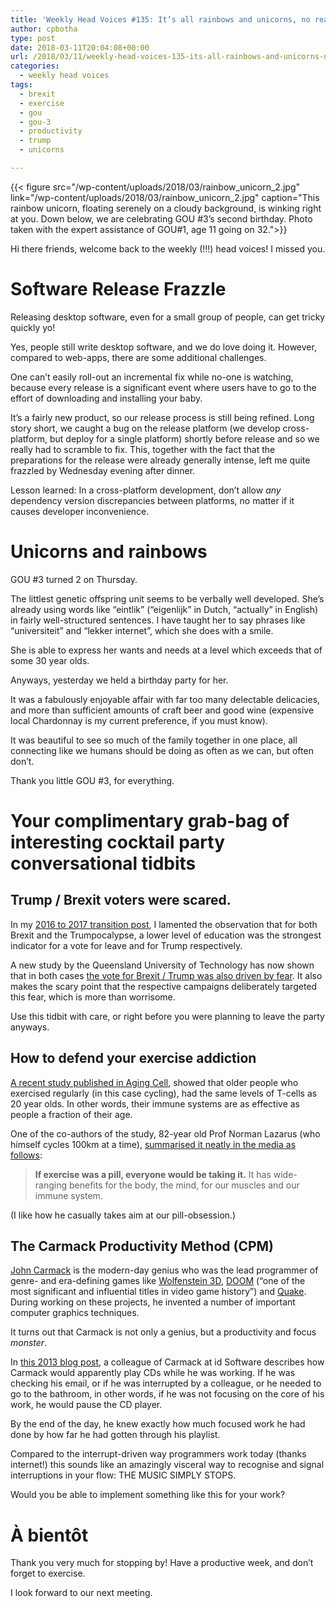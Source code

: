 ```yaml
---
title: 'Weekly Head Voices #135: It’s all rainbows and unicorns, no really!'
author: cpbotha
type: post
date: 2018-03-11T20:04:08+00:00
url: /2018/03/11/weekly-head-voices-135-its-all-rainbows-and-unicorns-no-really/
categories:
  - weekly head voices
tags:
  - brexit
  - exercise
  - gou
  - gou-3
  - productivity
  - trump
  - unicorns

---
```

{{< figure src="/wp-content/uploads/2018/03/rainbow_unicorn_2.jpg" link="/wp-content/uploads/2018/03/rainbow_unicorn_2.jpg" caption="This rainbow unicorn, floating serenely on a cloudy background, is winking right at you. Down below, we are celebrating GOU #3’s second birthday. Photo taken with the expert assistance of GOU#1, age 11 going on 32.">}} 

Hi there friends, welcome back to the weekly (!!!) head voices! I missed you.

# Software Release Frazzle

Releasing desktop software, even for a small group of people, can get tricky quickly yo!

Yes, people still write desktop software, and we do love doing it. However, compared to web-apps, there are some additional challenges.

One can’t easily roll-out an incremental fix while no-one is watching, because every release is a significant event where users have to go to the effort of downloading and installing your baby.

It’s a fairly new product, so our release process is still being refined. Long story short, we caught a bug on the release platform (we develop cross-platform, but deploy for a single platform) shortly before release and so we really had to scramble to fix. This, together with the fact that the preparations for the release were already generally intense, left me quite frazzled by Wednesday evening after dinner.

Lesson learned: In a cross-platform development, don’t allow _any_ dependency version discrepancies between platforms, no matter if it causes developer inconvenience.

# Unicorns and rainbows

GOU #3 turned 2 on Thursday.

The littlest genetic offspring unit seems to be verbally well developed. She’s already using words like “eintlik” (“eigenlijk” in Dutch, “actually” in English) in fairly well-structured sentences. I have taught her to say phrases like “universiteit” and “lekker internet”, which she does with a smile.

She is able to express her wants and needs at a level which exceeds that of some 30 year olds.

Anyways, yesterday we held a birthday party for her.

It was a fabulously enjoyable affair with far too many delectable delicacies, and more than sufficient amounts of craft beer and good wine (expensive local Chardonnay is my current preference, if you must know).

It was beautiful to see so much of the family together in one place, all connecting like we humans should be doing as often as we can, but often don’t.

Thank you little GOU #3, for everything.

# Your complimentary grab-bag of interesting cocktail party conversational tidbits

## Trump / Brexit voters were scared.

In my [2016 to 2017 transition post][1], I lamented the observation that for both Brexit and the Trumpocalypse, a lower level of education was the strongest indicator for a vote for leave and for Trump respectively.

A new study by the Queensland University of Technology has now shown that in both cases [the vote for Brexit / Trump was also driven by fear][2]. It also makes the scary point that the respective campaigns deliberately targeted this fear, which is more than worrisome.

Use this tidbit with care, or right before you were planning to leave the party anyways.

## How to defend your exercise addiction

[A recent study published in Aging Cell][3], showed that older people who exercised regularly (in this case cycling), had the same levels of T-cells as 20 year olds. In other words, their immune systems are as effective as people a fraction of their age.

One of the co-authors of the study, 82-year old Prof Norman Lazarus (who himself cycles 100km at a time), [summarised it neatly in the media as follows][4]:

> **If exercise was a pill, everyone would be taking it.** It has wide-ranging benefits for the body, the mind, for our muscles and our immune system.

(I like how he casually takes aim at our pill-obsession.)

## The Carmack Productivity Method (CPM)

[John Carmack][5] is the modern-day genius who was the lead programmer of genre- and era-defining games like [Wolfenstein 3D][6], [DOOM][7] (“one of the most significant and influential titles in video game history”) and [Quake][8]. During working on these projects, he invented a number of important computer graphics techniques.

It turns out that Carmack is not only a genius, but a productivity and focus _monster_.

In [this 2013 blog post][9], a colleague of Carmack at id Software describes how Carmack would apparently play CDs while he was working. If he was checking his email, or if he was interrupted by a colleague, or he needed to go to the bathroom, in other words, if he was not focusing on the core of his work, he would pause the CD player.

By the end of the day, he knew exactly how much focused work he had done by how far he had gotten through his playlist.

Compared to the interrupt-driven way programmers work today (thanks internet!) this sounds like an amazingly visceral way to recognise and signal interruptions in your flow: THE MUSIC SIMPLY STOPS.

Would you be able to implement something like this for your work?

# À bientôt

Thank you very much for stopping by! Have a productive week, and don’t forget to exercise.

I look forward to our next meeting.

 [1]: /2017/01/05/the-2016-to-2017-transition-post/#the-bad-with-a-hopefully-slightly-positive-outlook-at-the-end
 [2]: https://www.eurekalert.org/pub_releases/2018-03/quot-2be030818.php
 [3]: http://onlinelibrary.wiley.com/doi/10.1111/acel.12750/full
 [4]: http://www.bbc.com/news/health-43308729
 [5]: https://en.wikipedia.org/wiki/John_Carmack
 [6]: https://en.wikipedia.org/wiki/Wolfenstein_3D
 [7]: https://en.wikipedia.org/wiki/Doom_(1993_video_game)
 [8]: https://en.wikipedia.org/wiki/Quake_(video_game)
 [9]: http://bookofhook.blogspot.co.za/2013/03/smart-guy-productivity-pitfalls.html
